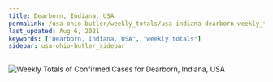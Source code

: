 ```yaml
---
title: Dearborn, Indiana, USA
permalink: /usa-ohio-butler/weekly_totals/usa-indiana-dearborn-weekly_totals.html
last_updated: Aug 6, 2021
keywords: ["Dearborn, Indiana, USA", "weekly totals"]
sidebar: usa-ohio-butler_sidebar
---
```


![Weekly Totals of Confirmed Cases for Dearborn, Indiana, USA](/covid_tracker/images/graphs/usa-indiana-dearborn-weekly_totals_graph.png)
